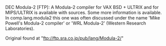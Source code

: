 DEC Modula-2 [FTP]: A Modula-2 compiler for VAX BSD + ULTRIX and for MIPS/ULTRIX is available with sources. Some more information is available. In comp.lang.modula2 this one was often discussed under the name 'Mike Powell's Modula-2 compiler' or 'WRL Modula-2' (Western Research Laboratories).

Original found at "ftp://ftp.sra.co.jp/pub/lang/Modula-2/"
